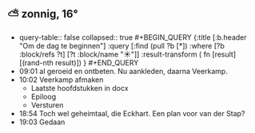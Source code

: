 ## ⛅ zonnig, 16°
- query-table:: false
  collapsed:: true
  #+BEGIN_QUERY 
  {:title [:b.header "Om de dag te beginnen"]
   :query [:find (pull ?b [*])
     :where 
       [?b :block/refs ?t]
       [?t :block/name "☀️"]]
   :result-transform ( fn [result] [(rand-nth result)])
  }
  #+END_QUERY
- 09:01 al geroeid en ontbeten. Nu aankleden, daarna Veerkamp.
- 10:02 Veerkamp afmaken
	- Laatste hoofdstukken in docx
	- Epiloog
	- Versturen
- 18:54 Toch wel geheimtaal, die Eckhart. Een plan voor van der Stap?
- 19:03 Gedaan